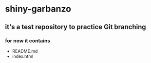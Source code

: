 # shiny-garbanzo
## it's a test repository to practice Git branching
### for now it contains
* README.md
* index.html
